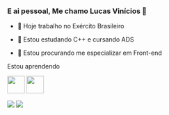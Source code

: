 ### E ai pessoal, Me chamo Lucas Vinícios 👋


- 🔭 Hoje trabalho no Exército Brasileiro 
- 🌱 Estou estudando C++ e cursando ADS 
- 🤔 Estou procurando me especializar em Front-end

  <div>
    
Estou aprendendo
    <div>
<img src="https://cdn.jsdelivr.net/gh/devicons/devicon/icons/c/c-original.svg"  width="40" height="40" /> <img src="https://cdn.jsdelivr.net/gh/devicons/devicon/icons/csharp/csharp-original.svg" width="40" height="40"/>

    
  <a href="https://instagram.com/vinicios_skt" target="_blank"><img src="https://img.shields.io/badge/-Instagram-%23E4405F?style=for-the-badge&logo=instagram&logoColor=white" target="_blank"></a>
 	<a href="https://https://www.twitch.tv/ratofumante024" target="_blank"><img src="https://img.shields.io/badge/Twitch-9146FF?style=for-the-badge&logo=twitch&logoColor=white" target="_blank"></a>
  
